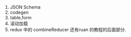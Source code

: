 1. JSON Schema  
2. codegen  
3. table,form  
4. 滚动加载  
5. redux 中的 combineReducer 还有ruan 的教程的后面部分.

